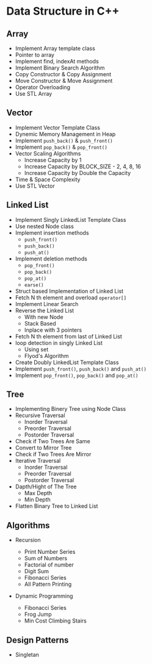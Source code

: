 # Data Structure in C++

## Array
- Implement Array template class
- Pointer to array
- Implement find, indexAt methods
- Implement Binary Search Algorithm
- Copy Constructor & Copy Assignment
- Move Constructor & Move Assignment 
- Operator Overloading
- Use STL Array 

## Vector
- Implement Vector Template Class
- Dynemic Memory Management in Heap
- Implement `push_back()` & `push_front()`
- Implement `pop_back()` & `pop_front()`
- Vector Scaling Algorithms
  - Increase Capacity by 1 
  - Increase Capacity by BLOCK_SIZE - 2, 4, 8, 16
  - Increase Capacity by Double the Capacity
- Time & Space Complexity
- Use STL Vector

## Linked List
- Implement Singly LinkedList Template Class
- Use nested Node class
- Implement insertion methods
  - `push_front()`
  - `push_back()`
  - `push_at()`
- Implement deletion methods
  - `pop_front()`
  - `pop_back()`
  - `pop_at()`
  - `earse()`
- Struct based Implementation of Linked List
- Fetch N th element and overload `operator[]`
- Implement Linear Search
- Reverse the Linked List 
  - With new Node
  - Stack Based
  - Inplace with 3 pointers
- Fetch N th element from last of Linked List
- loop detection in singly Linked List
  - Using set
  - Flyod's Algorithm
- Create Doubly LinkedList Template Class
- Implement `push_front()`, `push_back()` and `push_at()`
- Implement `pop_front()`, `pop_back()` and `pop_at()`

## Tree
- Implementing Binery Tree using Node Class
- Recursive Traversal
  - Inorder Traversal
  - Preorder Traversal
  - Postorder Traversal
- Check if Two Trees Are Same
- Convert to Mirror Tree
- Check if Two Trees Are Mirror
- Iterative Traversal
  - Inorder Traversal
  - Preorder Traversal
  - Postorder Traversal
- Dapth/Hight of The Tree
  - Max Depth
  - Min Depth
- Flatten Binary Tree to Linked List

## Algorithms
- Recursion
  - Print Number Series 
  - Sum of Numbers
  - Factorial of number
  - Digit Sum
  - Fibonacci Series
  - All Pattern Printing
  
- Dynamic Programming
  - Fibonacci Series
  - Frog Jump 
  - Min Cost Climbing Stairs

## Design Patterns
- Singletan
